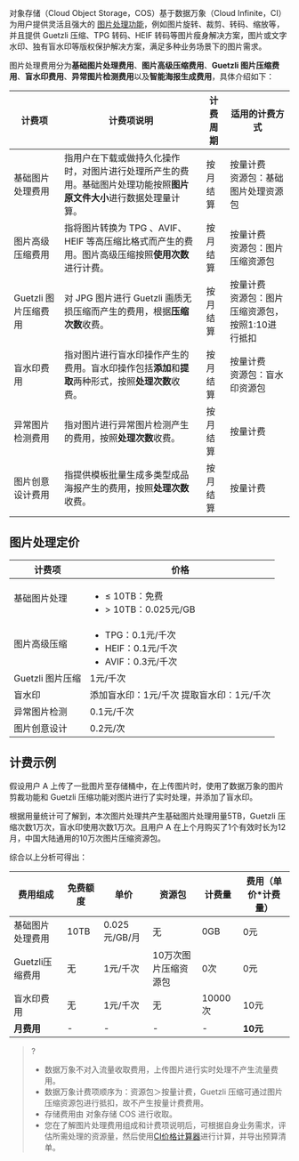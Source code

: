 对象存储（Cloud Object Storage，COS）基于数据万象（Cloud Infinite，CI）为用户提供灵活且强大的 [图片处理功能](https://cloud.tencent.com/document/product/436/42215)，例如图片旋转、裁剪、转码、缩放等，并且提供 Guetzli 压缩、TPG 转码、HEIF 转码等图片瘦身解决方案，图片或文字水印、独有盲水印等版权保护解决方案，满足多种业务场景下的图片需求。



图片处理费用分为**基础图片处理费用**、**图片高级压缩费用**、**Guetzli 图片压缩费用**、**盲水印费用**、**异常图片检测费用**以及**智能海报生成费用**，具体介绍如下：

| 计费项               | 计费项说明                                                   | 计费周期 | 适用的计费方式                                         |
| -------------------- | ------------------------------------------------------------ | -------- | ------------------------------------------------------ |
| 基础图片处理费用     | 指用户在下载或做持久化操作时，对图片进行处理所产生的费用。基础图片处理功能按照**图片原文件大小**进行数据处理量计算。 | 按月结算 | 按量计费<br />资源包：基础图片处理资源包               |
| 图片高级压缩费用     | 指将图片转换为 TPG 、AVIF、 HEIF 等高压缩比格式而产生的费用。图片高级压缩按照**使用次数**进行计费。 | 按月结算 | 按量计费<br />资源包：图片压缩资源包                   |
| Guetzli 图片压缩费用 | 对 JPG 图片进行 Guetzli 画质无损压缩而产生的费用，根据**压缩次数**收费。 | 按月结算 | 按量计费<br />资源包：图片压缩资源包，按照1:10进行抵扣 |
| 盲水印费用           | 指对图片进行盲水印操作产生的费用。盲水印操作包括**添加**和**提取**两种形式，按照**处理次数**收费。 | 按月结算 | 按量计费<br />资源包：盲水印资源包                     |
| 异常图片检测费用           | 指对图片进行异常图片检测产生的费用，按照**处理次数**收费。 | 按月结算 | 按量计费                |
| 图片创意设计费用           | 指提供模板批量生成多类型成品海报产生的费用，按照**处理次数**收费。 | 按月结算 | 按量计费          |



## 图片处理定价

<table>
<thead>
<tr>
<th>计费项</th>
<th>价格</th>
</tr>
</thead>
<tbody><tr>
<td>基础图片处理</td>
<td>
<ul style="margin-bottom:0px">
<li>≤ 10TB：免费</li>
<li>> 10TB：0.025元/GB</li>
</ul>
</td>
</tr>
<tr>
<td>图片高级压缩</td>
<td>
<ul style="margin-bottom:0px">
<li>TPG：0.1元/千次</li>
<li>HEIF：0.1元/千次</li>
<li>AVIF：0.3元/千次</li>
</ul>
</td>
</tr>
<tr>
<td>Guetzli 图片压缩</td>
<td>1元/千次</td>
</tr>
<tr>
<td>盲水印</td>
<td>添加盲水印：1元/千次  提取盲水印：1元/千次</td>
</tr>
<tr>
<td>异常图片检测</td>
<td>0.1元/千次</td>
</tr>
<tr> 
<td>图片创意设计</td>
<td>0.2元/次</td>
</tr>
</tbody></table>


## 计费示例

假设用户 A 上传了一批图片至存储桶中，在上传图片时，使用了数据万象的图片剪裁功能和 Guetzli 压缩功能对图片进行了实时处理，并添加了盲水印。

根据用量统计可了解到，本次图片处理共产生基础图片处理用量5TB，Guetzli 压缩次数1万次，盲水印使用次数1万次。且用户 A 在上个月购买了1个有效时长为12月，中国大陆通用的10万次图片压缩资源包。

综合以上分析可得出：

| 费用组成         | 免费额度 | 单价          | 资源包               | 计费量  | 费用（单价*计费量） |
| ---------------- | -------- | ------------- | -------------------- | ------- | ------------------- |
| 基础图片处理费用 | 10TB     | 0.025元/GB/月 | 无                   | 0GB     | 0元                 |
| Guetzli压缩费用  | 无       | 1元/千次      | 10万次图片压缩资源包 | 0次     | 0元                 |
| 盲水印费用       | 无       | 1元/千次      | 无                   | 10000次 | 10元                |
| **月费用**       | -        |     -          |          -            |    -     | **10元**            |

>?
> - 数据万象不对入流量收取费用，上传图片进行实时处理不产生流量费用。
> - 数据万象计费项顺序为：资源包＞按量计费，Guetzli 压缩可通过图片压缩资源包进行抵扣，故不产生按量计费费用。
> - 存储费用由 对象存储 COS 进行收取。
> - 您在了解图片处理费用组成和计费项说明后，可根据自身业务需求，评估所需处理的资源量，然后使用[CI价格计算器](https://buy.cloud.tencent.com/price/ci)进行计算，并导出预算清单。

